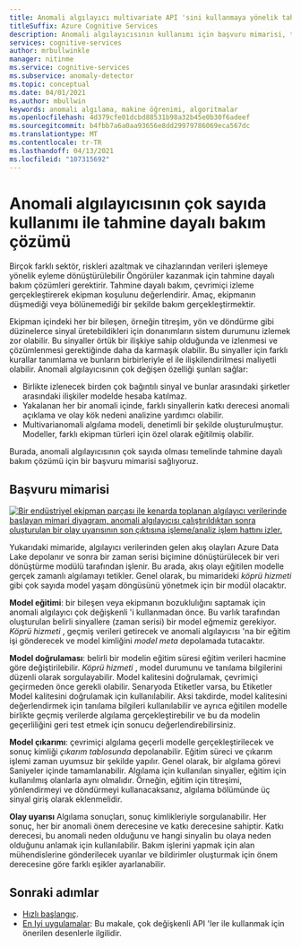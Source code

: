 ```yaml
---
title: Anomali algılayıcı multivariate API 'sini kullanmaya yönelik tahmine dayalı bakım mimarisi
titleSuffix: Azure Cognitive Services
description: Anomali algılayıcısının kullanımı için başvuru mimarisi, tahmine dayalı bakım için zaman serisi verilerinize anomali algılama uygular.
services: cognitive-services
author: mrbullwinkle
manager: nitinme
ms.service: cognitive-services
ms.subservice: anomaly-detector
ms.topic: conceptual
ms.date: 04/01/2021
ms.author: mbullwin
keywords: anomali algılama, makine öğrenimi, algoritmalar
ms.openlocfilehash: 4d379cfe01dcbd88531b98a32b45e0b30f6adeef
ms.sourcegitcommit: b4fbb7a6a0aa93656e8dd29979786069eca567dc
ms.translationtype: MT
ms.contentlocale: tr-TR
ms.lasthandoff: 04/13/2021
ms.locfileid: "107315692"
---
```

# <a name="predictive-maintenance-solution-with-anomaly-detector-multivariate"></a>Anomali algılayıcısının çok sayıda kullanımı ile tahmine dayalı bakım çözümü

Birçok farklı sektör, riskleri azaltmak ve cihazlarından verileri işlemeye yönelik eyleme dönüştürülebilir Öngörüler kazanmak için tahmine dayalı bakım çözümleri gerektirir. Tahmine dayalı bakım, çevrimiçi izleme gerçekleştirerek ekipman koşulunu değerlendirir. Amaç, ekipmanın düşmediği veya bölünemediği bir şekilde bakım gerçekleştirmektir.

Ekipman içindeki her bir bileşen, örneğin titreşim, yön ve döndürme gibi düzinelerce sinyal üretebildikleri için donanımların sistem durumunu izlemek zor olabilir.  Bu sinyaller örtük bir ilişkiye sahip olduğunda ve izlenmesi ve çözümlenmesi gerektiğinde daha da karmaşık olabilir. Bu sinyaller için farklı kurallar tanımlama ve bunların birbirleriyle el ile ilişkilendirilmesi maliyetli olabilir. Anomali algılayıcısının çok değişen özelliği şunları sağlar:

* Birlikte izlenecek birden çok bağıntılı sinyal ve bunlar arasındaki şirketler arasındaki ilişkiler modelde hesaba katılmaz.
* Yakalanan her bir anomali içinde, farklı sinyallerin katkı derecesi anomali açıklama ve olay kök nedeni analizine yardımcı olabilir.
* Multivarianomali algılama modeli, denetimli bir şekilde oluşturulmuştur. Modeller, farklı ekipman türleri için özel olarak eğitilmiş olabilir.

Burada, anomali algılayıcısının çok sayıda olması temelinde tahmine dayalı bakım çözümü için bir başvuru mimarisi sağlıyoruz.

## <a name="reference-architecture"></a>Başvuru mimarisi

[![Bir endüstriyel ekipman parçası ile kenarda toplanan algılayıcı verilerinde başlayan mimari diyagram, anomali algılayıcısı çalıştırıldıktan sonra oluşturulan bir olay uyarısının son çıktısına işleme/analiz işlem hattını izler. ](../media/multivariate-architecture/multivariate-architecture.png)](../media/multivariate-architecture/multivariate-architecture.png#lightbox)

Yukarıdaki mimaride, algılayıcı verilerinden gelen akış olayları Azure Data Lake depolanır ve sonra bir zaman serisi biçimine dönüştürülecek bir veri dönüştürme modülü tarafından işlenir. Bu arada, akış olayı eğitilen modelle gerçek zamanlı algılamayı tetikler. Genel olarak, bu mimarideki *köprü hizmeti* gibi çok sayıda model yaşam döngüsünü yönetmek için bir modül olacaktır.

**Model eğitimi**: bir bileşen veya ekipmanın bozuklulığını saptamak için anomali algılayıcı çok değişkenli 'i kullanmadan önce. Bu varlık tarafından oluşturulan belirli sinyallere (zaman serisi) bir model eğmemiz gerekiyor. *Köprü hizmeti* , geçmiş verileri getirecek ve anomali algılayıcısı 'na bir eğitim işi gönderecek ve model kimliğini *model meta* depolamada tutacaktır.

**Model doğrulaması**: belirli bir modelin eğitim süresi eğitim verileri hacmine göre değiştirilebilir. *Köprü hizmeti* , model durumunu ve tanılama bilgilerini düzenli olarak sorgulayabilir. Model kalitesini doğrulamak, çevrimiçi geçirmeden önce gerekli olabilir. Senaryoda Etiketler varsa, bu Etiketler Model kalitesini doğrulamak için kullanılabilir. Aksi takdirde, model kalitesini değerlendirmek için tanılama bilgileri kullanılabilir ve ayrıca eğitilen modelle birlikte geçmiş verilerde algılama gerçekleştirebilir ve bu da modelin geçerliliğini geri test etmek için sonucu değerlendirebilirsiniz.

**Model çıkarımı**: çevrimiçi algılama geçerli modelle gerçekleştirilecek ve sonuç kimliği *çıkarım tablosunda* depolanabilir. Eğitim süreci ve çıkarım işlemi zaman uyumsuz bir şekilde yapılır. Genel olarak, bir algılama görevi Saniyeler içinde tamamlanabilir. Algılama için kullanılan sinyaller, eğitim için kullanılmış olanlarla aynı olmalıdır. Örneğin, eğitim için titreşimi, yönlendirmeyi ve döndürmeyi kullanacaksanız, algılama bölümünde üç sinyal giriş olarak eklenmelidir.

**Olay uyarısı** Algılama sonuçları, sonuç kimlikleriyle sorgulanabilir. Her sonuç, her bir anomali önem derecesine ve katkı derecesine sahiptir. Katkı derecesi, bu anomali neden olduğunu ve hangi sinyalin bu olaya neden olduğunu anlamak için kullanılabilir. Bakım işlerini yapmak için alan mühendislerine gönderilecek uyarılar ve bildirimler oluşturmak için önem derecesine göre farklı eşikler ayarlanabilir.

## <a name="next-steps"></a>Sonraki adımlar

- [Hızlı başlangıç](../quickstarts/client-libraries-multivariate.md).
- [En Iyi uygulamalar](../concepts/best-practices-multivariate.md): Bu makale, çok değişkenli API 'ler ile kullanmak için önerilen desenlerle ilgilidir.